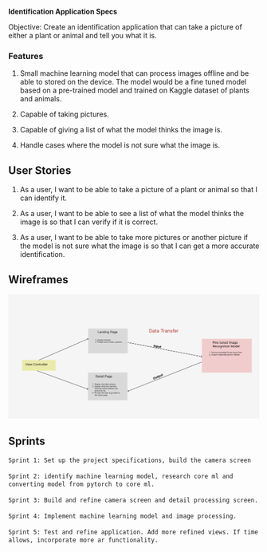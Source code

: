  **Identification Application Specs** 

 Objective: Create an identification application that can take a picture of either a plant or animal and tell you what it is.


### Features

1. Small machine learning model that can process images offline and be able to stored on the device. The model would be a fine tuned model based on a pre-trained model and trained on Kaggle dataset of plants and animals. 

2. Capable of taking pictures. 

3. Capable of giving a list of what the model thinks the image is.

4. Handle cases where the model is not sure what the image is.


## User Stories

1. As a user, I want to be able to take a picture of a plant or animal so that I can identify it.

2. As a user, I want to be able to see a list of what the model thinks the image is so that I can verify if it is correct.

3. As a user, I want to be able to take more pictures or another picture if the model is not sure what the image is so that I can get a more accurate identification.

## Wireframes

![Identification Application Wireframe](./wireframe.png)


## Sprints 

    Sprint 1: Set up the project specifications, build the camera screen
   
    Sprint 2: identify machine learning model, research core ml and converting model from pytorch to core ml.  
    
    Sprint 3: Build and refine camera screen and detail processing screen.
   
    Sprint 4: Implement machine learning model and image processing.
    
    Sprint 5: Test and refine application. Add more refined views. If time allows, incorporate more ar functionality.

